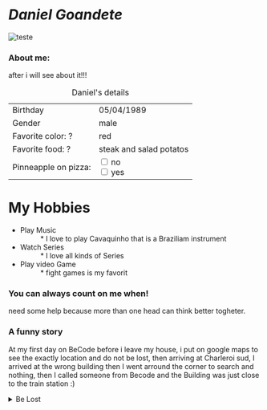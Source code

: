 # *Daniel Goandete*

![teste](https://media-exp1.licdn.com/dms/image/C4E03AQEN380_xm-APQ/profile-displayphoto-shrink_100_100/0/1579436251653?e=1614211200&v=beta&t=D_YZebaNW_EbXTfmxg7nyr82wtdNzYAaazFq6DNaa2Q)

### About me:
after i will see about it!!!

<table>
  <caption>Daniel's details</caption>
  
  <tr>
    <td>Birthday</td>
    <td>05/04/1989</td>
  </tr>
  <tr>
    <td>Gender</td>
    <td>male</td>
  </tr>
  <tr>
    <td>Favorite color: ?</td>
    <td>red</td>
  </tr>
  <tr>
    <td>Favorite food: ?
</td>
    <td>steak and salad potatos</td>
  </tr>
  <tr>
    <td>Pinneapple on pizza:</td>
    <td>
  <input type="checkbox" id="IdoNot" name="no" value="Pinneapple">  
  <label for="vehicle1"> no</label><br>
  <input type="checkbox" id="iWant" name="yes" value="Pinneapple">
  <label for="vehicle2"> yes</label><br>
    </td>
  </tr>
</table>

# My Hobbies

<ul>
  <li>Play Music</li>
    <dd>* I love to play Cavaquinho that is a Braziliam instrument</dd>
  <li>Watch Series</li>
    <dd>* I love all kinds of Series</dd>
  <li>Play video Game</li>
    <dd>* fight games is my favorit</dd>
</ul>


### You can always count on me when!

need some help because more than one head can think better togheter.

### A funny story

At my first day on BeCode before i leave my house, i put on google maps to see the exactly location and do not be lost, then arriving at Charleroi sud, I arrived at the wrong building then I went arround the corner to search and nothing, then I called someone from Becode and the Building was just close to the train station :)

<details>
  <summary>Be Lost</summary>
  <p>after more or less 20 min I arrived late at BeCode</p>
</details>



